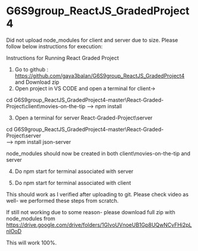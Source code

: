# G6S9group_ReactJS_GradedProject4

Did not upload node_modules for client and server due to size. Please follow below instructions for execution:

Instructions for Running React Graded Project

1. Go to github : https://github.com/gaya3balan/G6S9group_ReactJS_GradedProject4 and Download zip
2. Open project in VS CODE and open a terminal for client->

cd G6S9group_ReactJS_GradedProject4-master\React-Graded-Project\client\movies-on-the-tip
  --> npm install 

3. Open a terminal for server React-Graded-Project\server 

cd G6S9group_ReactJS_GradedProject4-master\React-Graded-Project\server                  
--> npm install json-server

node_modules should now be created in both client\movies-on-the-tip and server

4. Do npm start for terminal associated with server

5. Do npm start for terminal associated with client 

This should work as I verified after uploading to git. Please check video as well- we performed these steps from scratch.


If still not working due to some reason- please download full zip with node_modules from
https://drive.google.com/drive/folders/1GIvoUVnoeUB1Gp8UQwNCvFHi2pLnlOoD

This will work 100%. 
